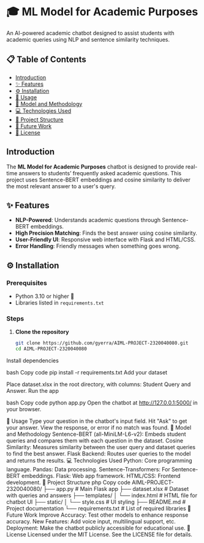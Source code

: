 # 🎓 ML Model for Academic Purposes

An AI-powered academic chatbot designed to assist students with academic queries using NLP and sentence similarity techniques.

## 📋 Table of Contents

- [Introduction](#introduction)
- [✨ Features](#features)
- [⚙️ Installation](#installation)
- [🚀 Usage](#usage)
- [📐 Model and Methodology](#model-and-methodology)
- [💻 Technologies Used](#technologies-used)
- [📁 Project Structure](#project-structure)
- [🔮 Future Work](#future-work)
- [📜 License](#license)

## Introduction

The **ML Model for Academic Purposes** chatbot is designed to provide real-time answers to students’ frequently asked academic questions. This project uses Sentence-BERT embeddings and cosine similarity to deliver the most relevant answer to a user's query.

## ✨ Features

- **NLP-Powered**: Understands academic questions through Sentence-BERT embeddings.
- **High Precision Matching**: Finds the best answer using cosine similarity.
- **User-Friendly UI**: Responsive web interface with Flask and HTML/CSS.
- **Error Handling**: Friendly messages when something goes wrong.

## ⚙️ Installation

### Prerequisites
- Python 3.10 or higher 🐍
- Libraries listed in `requirements.txt`

### Steps

1. **Clone the repository**
   ```bash
   git clone https://github.com/gyerra/AIML-PROJECT-2320040080.git
   cd AIML-PROJECT-2320040080
Install dependencies

bash
Copy code
pip install -r requirements.txt
Add your dataset

Place dataset.xlsx in the root directory, with columns: Student Query and Answer.
Run the app

bash
Copy code
python app.py
Open the chatbot at http://127.0.0.1:5000/ in your browser.

🚀 Usage
Type your question in the chatbot's input field.
Hit "Ask" to get your answer.
View the response, or error if no match was found.
📐 Model and Methodology
Sentence-BERT (all-MiniLM-L6-v2): Embeds student queries and compares them with each question in the dataset.
Cosine Similarity: Measures similarity between the user query and dataset queries to find the best answer.
Flask Backend: Routes user queries to the model and returns the results.
💻 Technologies Used
Python: Core programming language.
Pandas: Data processing.
Sentence-Transformers: For Sentence-BERT embeddings.
Flask: Web app framework.
HTML/CSS: Frontend development.
📁 Project Structure
php
Copy code
AIML-PROJECT-2320040080/
├── app.py                  # Main Flask app
├── dataset.xlsx            # Dataset with queries and answers
├── templates/
│   └── index.html          # HTML file for chatbot UI
├── static/
│   └── style.css           # UI styling
├── README.md               # Project documentation
└── requirements.txt        # List of required libraries
🔮 Future Work
Improve Accuracy: Test other models to enhance response accuracy.
New Features: Add voice input, multilingual support, etc.
Deployment: Make the chatbot publicly accessible for educational use.
📜 License
Licensed under the MIT License. See the LICENSE file for details.
